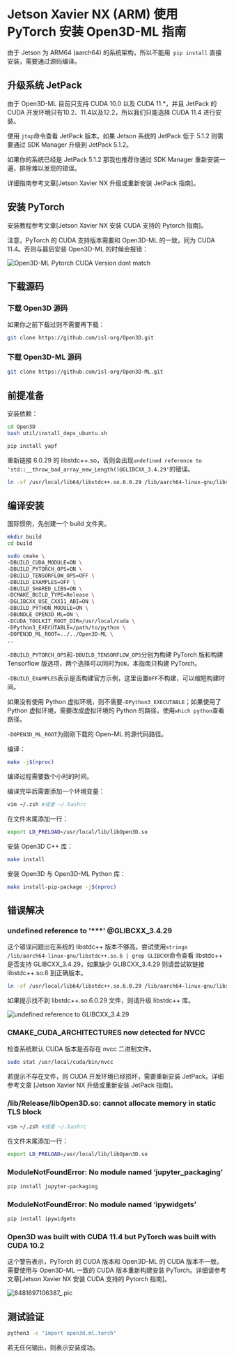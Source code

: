 #  Jetson Xavier NX (ARM) 使用 PyTorch 安装 Open3D-ML 指南

由于 Jetson 为 ARM64 (aarch64) 的系统架构，所以不能用` pip install` 直接安装，需要通过源码编译。



## 升级系统 JetPack

由于 Open3D-ML 目前只支持 CUDA 10.0 以及 CUDA 11.*，并且  JetPack 的 CUDA 开发环境只有10.2、11.4以及12.2，所以我们只能选择 CUDA 11.4 进行安装。

使用 `jtop`命令查看 JetPack 版本。如果 Jetson 系统的 JetPack 低于 5.1.2 则需要通过 SDK Manager 升级到 JetPack 5.1.2。

如果你的系统已经是 JetPack 5.1.2 那我也推荐你通过 SDK Manager 重新安装一遍，排除难以发现的错误。

详细指南参考文章[Jetson Xavier NX 升级或重新安装 JetPack 指南]。



## 安装 PyTorch

安装教程参考文章[Jetson Xavier NX 安装 CUDA 支持的 Pytorch 指南]。

注意，PyTorch 的 CUDA 支持版本需要和 Open3D-ML 的一致，同为 CUDA 11.4。否则与最后安装 Open3D-ML 的时候会报错：

![Open3D-ML Pytorch CUDA Version dont match](https://s2.loli.net/2023/10/12/JKcUrdEhyHk51IO.png)

## 下载源码

### 下载 Open3D 源码

如果你之前下载过则不需要再下载：

```bash
git clone https://github.com/isl-org/Open3D.git
```

### 下载 Open3D-ML 源码

```bash
git clone https://github.com/isl-org/Open3D-ML.git
```

## 前提准备

安装依赖：

```bash
cd Open3D
bash util/install_deps_ubuntu.sh
```

```bash
pip install yapf
```

重新链接 6.0.29 的 libstdc++.so，否则会出现`undefined reference to 'std::__throw_bad_array_new_Length()@GLIBCXX_3.4.29'`的错误。

```bash
ln -sf /usr/local/lib64/libstdc++.so.6.0.29 /lib/aarch64-linux-gnu/libstdc++.so.6
```



## 编译安装

国际惯例，先创建一个 build 文件夹。

```bash
mkdir build
cd build
```

```bash
sudo cmake \
-DBUILD_CUDA_MODULE=ON \
-DBUILD_PYTORCH_OPS=ON \
-DBUILD_TENSORFLOW_OPS=OFF \
-DBUILD_EXAMPLES=OFF \
-DBUILD_SHARED_LIBS=ON \
-DCMAKE_BUILD_TYPE=Release \
-DGLIBCXX_USE_CXX11_ABI=ON \
-DBUILD_PYTHON_MODULE=ON \
-DBUNDLE_OPEN3D_ML=ON \
-DCUDA_TOOLKIT_ROOT_DIR=/usr/local/cuda \
-DPython3_EXECUTABLE=/path/to/python \
-DOPEN3D_ML_ROOT=../../Open3D-ML \
..
```

`-DBUILD_PYTORCH_OPS`和`-DBUILD_TENSORFLOW_OPS`分别为构建 PyTorch 版和构建 Tensorflow 版选项，两个选择可以同时为`ON`，本指南只构建 PyTorch。

`-DBUILD_EXAMPLES`表示是否构建官方示例，这里设置`OFF`不构建，可以缩短构建时间。

如果没有使用 Python 虚拟环境，则不需要`-DPython3_EXECUTABLE`；如果使用了 Python 虚拟环境，需要改成虚拟环境的 Python 的路径，使用`which python`查看路径。

`-DOPEN3D_ML_ROOT`为刚刚下载的 Open-ML 的源代码路径。

编译：

```bash
make -j$(nproc)
```

编译过程需要数个小时的时间。

编译完毕后需要添加一个环境变量：

```bash
vim ~/.zsh #或者 ~/.bashrc
```

在文件末尾添加一行：

```bash
export LD_PRELOAD=/usr/local/lib/libOpen3D.so
```

安装 Open3D C++ 库：

```bash
make install
```

安装 Open3D 与 Open3D-ML Python 库：

```bash
make install-pip-package -j$(nproc)
```

## 错误解决

### undefined reference to '***' @GLIBCXX_3.4.29

这个错误问题出在系统的 libstdc++ 版本不够高。尝试使用`strings /lib/aarch64-linux-gnu/libstdc++.so.6 | grep GLIBCXX`命令查看 libstdc++ 是否支持 GLIBCXX_3.4.29，如果缺少 GLIBCXX_3.4.29 则请尝试软链接 libstdc++.so.6 到正确版本。

```bash
ln -sf /usr/local/lib64/libstdc++.so.6.0.29 /lib/aarch64-linux-gnu/libstdc++.so.6
```

如果提示找不到 libstdc++.so.6.0.29 文件，则请升级 libstdc++ 库。

![undefined reference to GLIBCXX_3.4.29](https://s2.loli.net/2023/10/14/rpVu1exNK9ZQSYq.jpg)

### CMAKE_CUDA_ARCHITECTURES now detected for NVCC

检查系统默认 CUDA 版本是否存在 nvcc 二进制文件。

```bash
sudo stat /usr/local/cuda/bin/nvcc
```

若提示不存在文件，则 CUDA 开发环境已经损坏，需要重新安装 JetPack。详细参考文章 [Jetson Xavier NX 升级或重新安装 JetPack 指南]。

### /lib/Release/libOpen3D.so: cannot allocate memory in static TLS block

```bash
vim ~/.zsh #或者 ~/.bashrc
```

在文件末尾添加一行：

```bash
export LD_PRELOAD=/usr/local/lib/libOpen3D.so
```

### ModuleNotFoundError: No module named ‘jupyter_packaging’

```bash
pip install jupyter-packaging
```

### ModuleNotFoundError: No module named ‘ipywidgets’

```bash
pip install ipywidgets
```

### Open3D was built with CUDA 11.4 but PyTorch was built with CUDA 10.2

这个警告表示，PyTorch 的 CUDA 版本和 Open3D-ML 的 CUDA 版本不一致。需要使用与 Open3D-ML 一致的 CUDA 版本重新构建安装 PyTorch。详细请参考文章[Jetson Xavier NX 安装 CUDA 支持的 Pytorch 指南]。

![8481697106387_.pic](https://s2.loli.net/2023/10/14/yrIhgb95SclpjKM.jpg)

## 测试验证

```bash
python3 -c "import open3d.ml.torch"
```

若无任何输出，则表示安装成功。





